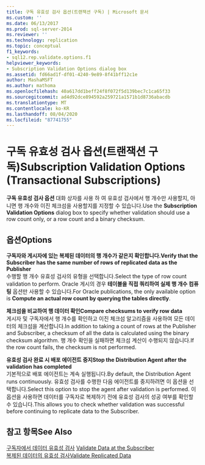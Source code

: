 ```yaml
---
title: 구독 유효성 검사 옵션(트랜잭션 구독) | Microsoft 문서
ms.custom: ''
ms.date: 06/13/2017
ms.prod: sql-server-2014
ms.reviewer: ''
ms.technology: replication
ms.topic: conceptual
f1_keywords:
- sql12.rep.validate.options.f1
helpviewer_keywords:
- Subscription Validation Options dialog box
ms.assetid: fd66ad1f-df01-4240-9e89-8f41bff12c1e
author: MashaMSFT
ms.author: mathoma
ms.openlocfilehash: 40a617dd1beff24f8f072f5d139bec7c1ca65f33
ms.sourcegitcommit: ad4d92dce894592a259721a1571b1d8736abacdb
ms.translationtype: MT
ms.contentlocale: ko-KR
ms.lasthandoff: 08/04/2020
ms.locfileid: "87741755"
---
```

# <a name="subscription-validation-options-transactional-subscriptions"></a><span data-ttu-id="41d2e-102">구독 유효성 검사 옵션(트랜잭션 구독)</span><span class="sxs-lookup"><span data-stu-id="41d2e-102">Subscription Validation Options (Transactional Subscriptions)</span></span>
  <span data-ttu-id="41d2e-103">**구독 유효성 검사 옵션** 대화 상자를 사용 하 여 유효성 검사에서 행 개수만 사용할지, 아니면 행 개수와 이진 체크섬을 사용할지를 지정할 수 있습니다.</span><span class="sxs-lookup"><span data-stu-id="41d2e-103">Use the **Subscription Validation Options** dialog box to specify whether validation should use a row count only, or a row count and a binary checksum.</span></span>  
  
## <a name="options"></a><span data-ttu-id="41d2e-104">옵션</span><span class="sxs-lookup"><span data-stu-id="41d2e-104">Options</span></span>  
 <span data-ttu-id="41d2e-105">**구독자와 게시자에 있는 복제된 데이터의 행 개수가 같은지 확인합니다.**</span><span class="sxs-lookup"><span data-stu-id="41d2e-105">**Verify that the Subscriber has the same number of rows of replicated data as the Publisher**</span></span>  
 <span data-ttu-id="41d2e-106">수행할 행 개수 유효성 검사의 유형을 선택합니다.</span><span class="sxs-lookup"><span data-stu-id="41d2e-106">Select the type of row count validation to perform.</span></span> <span data-ttu-id="41d2e-107">Oracle 게시의 경우 **테이블을 직접 쿼리하여 실제 행 개수 컴퓨팅** 옵션만 사용할 수 있습니다.</span><span class="sxs-lookup"><span data-stu-id="41d2e-107">For Oracle publications, the only available option is **Compute an actual row count by querying the tables directly**.</span></span>  
  
 <span data-ttu-id="41d2e-108">**체크섬을 비교하여 행 데이터 확인**</span><span class="sxs-lookup"><span data-stu-id="41d2e-108">**Compare checksums to verify row data**</span></span>  
 <span data-ttu-id="41d2e-109">게시자 및 구독자에서 행 개수를 확인하고 이진 체크섬 알고리즘을 사용하여 모든 데이터의 체크섬을 계산합니다.</span><span class="sxs-lookup"><span data-stu-id="41d2e-109">In addition to taking a count of rows at the Publisher and Subscriber, a checksum of all the data is calculated using the binary checksum algorithm.</span></span> <span data-ttu-id="41d2e-110">행 개수 확인을 실패하면 체크섬 계산이 수행되지 않습니다.</span><span class="sxs-lookup"><span data-stu-id="41d2e-110">If the row count fails, the checksum is not performed.</span></span>  
  
 <span data-ttu-id="41d2e-111">**유효성 검사 완료 시 배포 에이전트 중지**</span><span class="sxs-lookup"><span data-stu-id="41d2e-111">**Stop the Distribution Agent after the validation has completed**</span></span>  
 <span data-ttu-id="41d2e-112">기본적으로 배포 에이전트는 계속 실행됩니다.</span><span class="sxs-lookup"><span data-stu-id="41d2e-112">By default, the Distribution Agent runs continuously.</span></span> <span data-ttu-id="41d2e-113">유효성 검사를 수행한 다음 에이전트를 중지하려면 이 옵션을 선택합니다.</span><span class="sxs-lookup"><span data-stu-id="41d2e-113">Select this option to stop the agent after validation is performed.</span></span> <span data-ttu-id="41d2e-114">이 옵션을 사용하면 데이터를 구독자로 복제하기 전에 유효성 검사의 성공 여부를 확인할 수 있습니다.</span><span class="sxs-lookup"><span data-stu-id="41d2e-114">This allows you to check whether validation was successful before continuing to replicate data to the Subscriber.</span></span>  
  
## <a name="see-also"></a><span data-ttu-id="41d2e-115">참고 항목</span><span class="sxs-lookup"><span data-stu-id="41d2e-115">See Also</span></span>  
 <span data-ttu-id="41d2e-116">[구독자에서 데이터 유효성 검사](validate-data-at-the-subscriber.md) </span><span class="sxs-lookup"><span data-stu-id="41d2e-116">[Validate Data at the Subscriber](validate-data-at-the-subscriber.md) </span></span>  
 [<span data-ttu-id="41d2e-117">복제된 데이터의 유효성 검사</span><span class="sxs-lookup"><span data-stu-id="41d2e-117">Validate Replicated Data</span></span>](validate-data-at-the-subscriber.md)  
  
  
